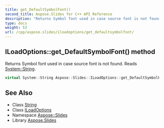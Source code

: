 ```yaml
---
title: get_DefaultSymbolFont()
second_title: Aspose.Slides for C++ API Reference
description: "Returns Symbol font used in case source font is not found. Reads System::String."
type: docs
weight: 53
url: /cpp/aspose.slides/iloadoptions/get_defaultsymbolfont/
---
```

## ILoadOptions::get_DefaultSymbolFont() method


Returns Symbol font used in case source font is not found. Reads [System::String](../../../system/string/).

```cpp
virtual System::String Aspose::Slides::ILoadOptions::get_DefaultSymbolFont()=0
```

## See Also

* Class [String](../../system/string/)
* Class [ILoadOptions](./)
* Namespace [Aspose::Slides](../)
* Library [Aspose.Slides](../../)